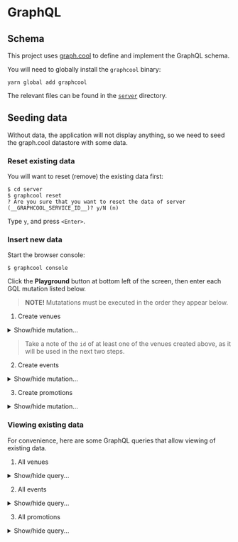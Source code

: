 # GraphQL

## Schema

This project uses [graph.cool](https://www.graph.cool/docs/) to define and implement the GraphQL schema.

You will need to globally install the `graphcool` binary:

```
yarn global add graphcool
```

The relevant files can be found in the [`server`](./server) directory.

## Seeding data

Without data, the application will not display anything, so we need to seed the graph.cool datastore with some data.

### Reset existing data

You will want to reset (remove) the existing data first:

```
$ cd server
$ graphcool reset
? Are you sure that you want to reset the data of server (__GRAPHCOOL_SERVICE_ID__)? y/N (n)
```

Type `y`, and press `<Enter>`.

### Insert new data

Start the browser console:

```
$ graphcool console
```

Click the **Playground** button at bottom left of the screen, then enter each GQL mutation listed below.

> **NOTE!**
> Mutatations must be executed in the order they appear below.

1. Create venues

<details>
  <summary>
    Show/hide mutation...
  </summary>

```graphql
mutation {
  createVenue(
    title: "The Amersham"
    wideImageUrl: "https://www.fillmurray.com/600/200"
    headerImageUrl: "https://www.fillmurray.com/600/400"
    secondaryImageUrls: ["https://www.placecage.com/200/200"]
    description: "The Amersham Arms makes Timeout's top ten best comedy clubs and nights in the capital"
    events: []
    promotions: []
    address: { city: "London", postcode: "W1A", street: "High Street" }
  ) {
    id
    title
    wideImageUrl
    secondaryImageUrls
    description
    events {
      description
      title
    }
    promotions {
      offer
    }
    address {
      id
      street
      postcode
      city
    }
  }
}
```

</details>

> Take a note of the `id` of at least one of the venues created above, as it will be used in the next two steps.

2. Create events

<details>
  <summary>
    Show/hide mutation...
  </summary>

```graphql
mutation {
  createEvent(
    title: "Comedy Night"
    date: "2015-11-22T13:57:31.123Z"
    wideImageUrl: "https://www.baconmockup.com/600/200"
    headerImageUrl: "https://www.baconmockup.com/600/400"
    secondaryImageUrls: [
      "https://www.baconmockup.com/200/200"
      "https://www.baconmockup.com/200/200"
      "https://www.baconmockup.com/200/200"
    ]
    description: "Join to see the latest comedy acts from Edinburgh fringe festival"
    venueId: "__VENUE_ID_FROM_FIRST_STEP__"
  ) {
    id
    title
    wideImageUrl
    headerImageUrl
    secondaryImageUrls
    description
    venue {
      title
      address {
        street
        city
        postcode
      }
    }
  }
}
```
</details>

3. Create promotions

<details>
  <summary>
    Show/hide mutation...
  </summary>

```graphql
mutation {
  createPromotion(
    offer: "Buy 4 Mojitos - Get 2 free"
    wideImageUrl: "https://placem.at/things?w=600&h=200"
    headerImageUrl: "https://placem.at/things?w=600&h=400"
    scanCodeImageUrl: "https://pbs.twimg.com/media/BesJ0qXCUAA3EJx.png"
    venueId: "__VENUE_ID_FROM_FIRST_STEP__"
  ) {
    id
    offer
    wideImageUrl
    headerImageUrl
    scanCodeImageUrl
    venue {
      title
    }
  }
}
```

</details>

### Viewing existing data

For convenience, here are some GraphQL queries that allow viewing of existing data.

1. All venues

<details>
  <summary>
    Show/hide query...
  </summary>

```graphql
query {
  allVenues {
    id
    title
    wideImageUrl
    headerImageUrl
    secondaryImageUrls
    description
    events {
      title
    }
    promotions {
      offer
    }
    address {
      id
      street
      city
      postcode
    }
  }
}
```

</details>

2. All events

<details>
  <summary>
    Show/hide query...
  </summary>

```graphql
query {
  allEvents {
    id
    title
    date
    wideImageUrl
    headerImageUrl
    secondaryImageUrls
    venue {
      title
      address {
        street
        city
        postcode
      }
      events {
        title
      }
    }
  }
}
```

</details>

3. All promotions

<details>
  <summary>
    Show/hide query...
  </summary>

```graphql
query {
  allPromotions {
    id
    offer
    scanCodeImageUrl
    wideImageUrl
    headerImageUrl
    venue {
      title
      description
      address {
        street
        city
        postcode
      }
    }
  }
}
```

</details>
